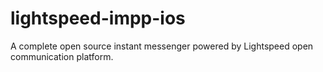 # lightspeed-impp-ios
A complete open source instant messenger powered by Lightspeed open communication platform. 
